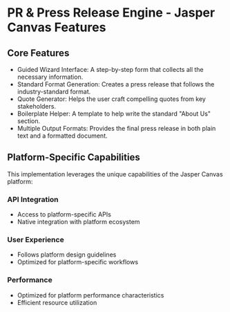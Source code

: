 # PR & Press Release Engine - Jasper Canvas Features

## Core Features
- Guided Wizard Interface: A step-by-step form that collects all the necessary information.
- Standard Format Generation: Creates a press release that follows the industry-standard format.
- Quote Generator: Helps the user craft compelling quotes from key stakeholders.
- Boilerplate Helper: A template to help write the standard "About Us" section.
- Multiple Output Formats: Provides the final press release in both plain text and a formatted document.

## Platform-Specific Capabilities
This implementation leverages the unique capabilities of the Jasper Canvas platform:

### API Integration
- Access to platform-specific APIs
- Native integration with platform ecosystem

### User Experience
- Follows platform design guidelines
- Optimized for platform-specific workflows

### Performance
- Optimized for platform performance characteristics
- Efficient resource utilization

